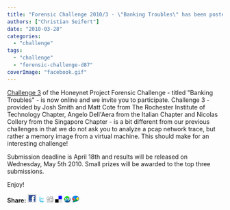 ```yaml
---
title: "Forensic Challenge 2010/3 - \"Banking Troubles\" has been posted"
authors: ["Christian Seifert"]
date: "2010-03-28"
categories: 
  - "challenge"
tags: 
  - "challenge"
  - "forensic-challenge-d87"
coverImage: "facebook.gif"
---
```


[Challenge 3](https://honeynet.org/challenges/2010_3_banking_troubles) of the Honeynet Project Forensic Challenge - titled "Banking Troubles" - is now online and we invite you to participate. Challenge 3 - provided by Josh Smith and Matt Cote from The Rochester Institute of Technology Chapter, Angelo Dell'Aera from the Italian Chapter and Nicolas Collery from the Singapore Chapter - is a bit different from our previous challenges in that we do not ask you to analyze a pcap network trace, but rather a memory image from a virtual machine. This should make for an interesting challenge!  
  
Submission deadline is April 18th and results will be released on Wednesday, May 5th 2010. Small prizes will be awarded to the top three submissions.  
  
Enjoy!  
  
**Share:** [![](images/facebook.gif)](http://www.facebook.com/sharer.php?u=https://honeynet.org/challenges/2010_3_banking_troubles) [![](images/twitter.gif)](http://twitter.com/home?status=https://honeynet.org/challenges/2010_3_banking_troubles) [![](images/digg.gif)](http://digg.com/submit?phase=2&url=https://honeynet.org/challenges/2010_3_banking_troubles) [![](images/delicious.gif)](http://del.icio.us/post?url=https://honeynet.org/challenges/2010_3_banking_troubles) [![](images/stumbleupon.gif)](http://www.stumbleupon.com/submit?url=https://honeynet.org/challenges/2010_3_banking_troubles) [![](images/buzz.gif)](http://www.google.com/reader/link?url=https://honeynet.org/challenges/2010_3_banking_troubles)
